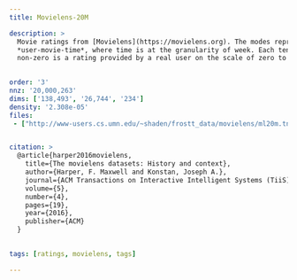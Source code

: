 ```yaml
---
title: Movielens-20M

description: >
  Movie ratings from [Movielens](https://movielens.org). The modes represent
  *user-movie-time*, where time is at the granularity of week. Each tensor
  non-zero is a rating provided by a real user on the scale of zero to five.
  

order: '3'
nnz: '20,000,263'
dims: ['138,493', '26,744', '234']
density: '2.308e-05'
files:
 - ["http://www-users.cs.umn.edu/~shaden/frostt_data/movielens/ml20m.tns.gz", Movielens ratings]


citation: >
  @article{harper2016movielens,
    title={The movielens datasets: History and context},
    author={Harper, F. Maxwell and Konstan, Joseph A.},
    journal={ACM Transactions on Interactive Intelligent Systems (TiiS)},
    volume={5},
    number={4},
    pages={19},
    year={2016},
    publisher={ACM}
  }
  

tags: [ratings, movielens, tags]

---
```

